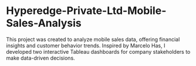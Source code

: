 # Hyperedge-Private-Ltd-Mobile-Sales-Analysis
This project was created to analyze mobile sales data, offering financial insights and customer behavior trends. Inspired by Marcelo Has, I developed two interactive Tableau dashboards for company stakeholders to make data-driven decisions.
